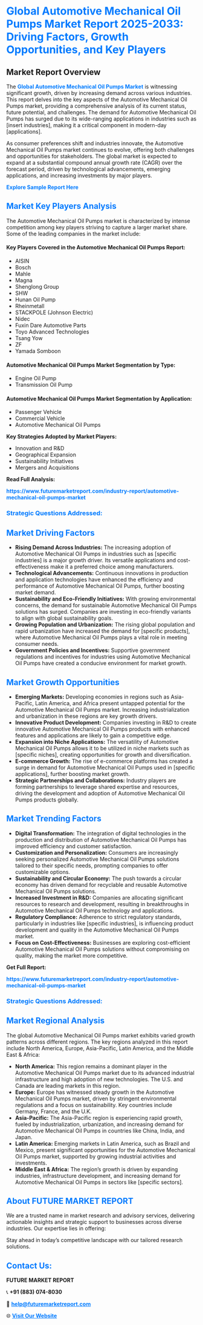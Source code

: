 <h1 style="color: #007BFF;">Global Automotive Mechanical Oil Pumps Market Report 2025-2033: Driving Factors, Growth Opportunities, and Key Players</h1>

<section id="overview">
<h2>Market Report Overview</h2>
<p>The <a href="https://www.futuremarketreport.com/industry-report/automotive-mechanical-oil-pumps-market" style="color: #007BFF; text-decoration: none;"><strong>Global Automotive Mechanical Oil Pumps Market</strong></a> is witnessing significant growth, driven by increasing demand across various industries. This report delves into the key aspects of the Automotive Mechanical Oil Pumps market, providing a comprehensive analysis of its current status, future potential, and challenges. The demand for Automotive Mechanical Oil Pumps has surged due to its wide-ranging applications in industries such as [insert industries], making it a critical component in modern-day [applications].</p>
<p>As consumer preferences shift and industries innovate, the Automotive Mechanical Oil Pumps market continues to evolve, offering both challenges and opportunities for stakeholders. The global market is expected to expand at a substantial compound annual growth rate (CAGR) over the forecast period, driven by technological advancements, emerging applications, and increasing investments by major players.</p>
</section>

<section id="overview">
<p><a href="https://www.futuremarketreport.com/request-sample/reportId=126235" style="color: #007BFF; text-decoration: none;"><strong>Explore Sample Report Here</strong></a></p>
</section>

<section id="key-players">
<h2 style="color: #007BFF;">Market Key Players Analysis</h2>
<p>The Automotive Mechanical Oil Pumps market is characterized by intense competition among key players striving to capture a larger market share. Some of the leading companies in the market include:</p>
<h4>Key Players Covered in the Automotive Mechanical Oil Pumps Report:</h4>
<ul><li>AISIN</li><li>Bosch</li><li>Mahle</li><li>Magna</li><li>Shenglong Group</li><li>SHW</li><li>Hunan Oil Pump</li><li>Rheinmetall</li><li>STACKPOLE (Johnson Electric)</li><li>Nidec</li><li>Fuxin Dare Automotive Parts</li><li>Toyo Advanced Technologies</li><li>Tsang Yow</li><li>ZF</li><li>Yamada Somboon</li></ul>
<h4>Automotive Mechanical Oil Pumps Market Segmentation by Type:</h4>
<ul><li>Engine Oil Pump</li><li>Transmission Oil Pump</li></ul>

<h4>Automotive Mechanical Oil Pumps Market Segmentation by Application:</h4>
<ul><li>Passenger Vehicle</li><li>Commercial Vehicle</li><li>Automotive Mechanical Oil Pumps</li></ul>
<p><strong>Key Strategies Adopted by Market Players:</strong></p>
<ul>
<li>Innovation and R&D</li>
<li>Geographical Expansion</li>
<li>Sustainability Initiatives</li>
<li>Mergers and Acquisitions</li>
</ul>
</section>

<section>
<p><strong>Read Full Analysis: </strong></p><a href="https://www.futuremarketreport.com/industry-report/automotive-mechanical-oil-pumps-market" style="color: #007BFF; text-decoration: none;"><strong>https://www.futuremarketreport.com/industry-report/automotive-mechanical-oil-pumps-market</strong></a>
<h3 style="color: #007BFF;">Strategic Questions Addressed:</h3>
</section>

<section id="driving-factors">
<h2 style="color: #007BFF;">Market Driving Factors</h2>
<ul>
<li><strong>Rising Demand Across Industries:</strong> The increasing adoption of Automotive Mechanical Oil Pumps in industries such as [specific industries] is a major growth driver. Its versatile applications and cost-effectiveness make it a preferred choice among manufacturers.</li>
<li><strong>Technological Advancements:</strong> Continuous innovations in production and application technologies have enhanced the efficiency and performance of Automotive Mechanical Oil Pumps, further boosting market demand.</li>
<li><strong>Sustainability and Eco-Friendly Initiatives:</strong> With growing environmental concerns, the demand for sustainable Automotive Mechanical Oil Pumps solutions has surged. Companies are investing in eco-friendly variants to align with global sustainability goals.</li>
<li><strong>Growing Population and Urbanization:</strong> The rising global population and rapid urbanization have increased the demand for [specific products], where Automotive Mechanical Oil Pumps plays a vital role in meeting consumer needs.</li>
<li><strong>Government Policies and Incentives:</strong> Supportive government regulations and incentives for industries using Automotive Mechanical Oil Pumps have created a conducive environment for market growth.</li>
</ul>
</section>

<section id="growth-opportunities">
<h2 style="color: #007BFF;">Market Growth Opportunities</h2>
<ul>
<li><strong>Emerging Markets:</strong> Developing economies in regions such as Asia-Pacific, Latin America, and Africa present untapped potential for the Automotive Mechanical Oil Pumps market. Increasing industrialization and urbanization in these regions are key growth drivers.</li>
<li><strong>Innovative Product Development:</strong> Companies investing in R&D to create innovative Automotive Mechanical Oil Pumps products with enhanced features and applications are likely to gain a competitive edge.</li>
<li><strong>Expansion into Niche Applications:</strong> The versatility of Automotive Mechanical Oil Pumps allows it to be utilized in niche markets such as [specific niches], creating opportunities for growth and diversification.</li>
<li><strong>E-commerce Growth:</strong> The rise of e-commerce platforms has created a surge in demand for Automotive Mechanical Oil Pumps used in [specific applications], further boosting market growth.</li>
<li><strong>Strategic Partnerships and Collaborations:</strong> Industry players are forming partnerships to leverage shared expertise and resources, driving the development and adoption of Automotive Mechanical Oil Pumps products globally.</li>
</ul>
</section>

<section id="trending-factors">
<h2 style="color: #007BFF;">Market Trending Factors</h2>
<ul>
<li><strong>Digital Transformation:</strong> The integration of digital technologies in the production and distribution of Automotive Mechanical Oil Pumps has improved efficiency and customer satisfaction.</li>
<li><strong>Customization and Personalization:</strong> Consumers are increasingly seeking personalized Automotive Mechanical Oil Pumps solutions tailored to their specific needs, prompting companies to offer customizable options.</li>
<li><strong>Sustainability and Circular Economy:</strong> The push towards a circular economy has driven demand for recyclable and reusable Automotive Mechanical Oil Pumps solutions.</li>
<li><strong>Increased Investment in R&D:</strong> Companies are allocating significant resources to research and development, resulting in breakthroughs in Automotive Mechanical Oil Pumps technology and applications.</li>
<li><strong>Regulatory Compliance:</strong> Adherence to strict regulatory standards, particularly in industries like [specific industries], is influencing product development and quality in the Automotive Mechanical Oil Pumps market.</li>
<li><strong>Focus on Cost-Effectiveness:</strong> Businesses are exploring cost-efficient Automotive Mechanical Oil Pumps solutions without compromising on quality, making the market more competitive.</li>
</ul>
</section>

<section>
<p><strong>Get Full Report: </strong></p><a href="https://www.futuremarketreport.com/industry-report/automotive-mechanical-oil-pumps-market" style="color: #007BFF; text-decoration: none;"><strong>https://www.futuremarketreport.com/industry-report/automotive-mechanical-oil-pumps-market</strong></a>
<h3 style="color: #007BFF;">Strategic Questions Addressed:</h3>
</section>


<section id="regional-analysis">
<h2 style="color: #007BFF;">Market Regional Analysis</h2>
<p>The global Automotive Mechanical Oil Pumps market exhibits varied growth patterns across different regions. The key regions analyzed in this report include North America, Europe, Asia-Pacific, Latin America, and the Middle East & Africa:</p>
<ul>
<li><strong>North America:</strong> This region remains a dominant player in the Automotive Mechanical Oil Pumps market due to its advanced industrial infrastructure and high adoption of new technologies. The U.S. and Canada are leading markets in this region.</li>
<li><strong>Europe:</strong> Europe has witnessed steady growth in the Automotive Mechanical Oil Pumps market, driven by stringent environmental regulations and a focus on sustainability. Key countries include Germany, France, and the U.K.</li>
<li><strong>Asia-Pacific:</strong> The Asia-Pacific region is experiencing rapid growth, fueled by industrialization, urbanization, and increasing demand for Automotive Mechanical Oil Pumps in countries like China, India, and Japan.</li>
<li><strong>Latin America:</strong> Emerging markets in Latin America, such as Brazil and Mexico, present significant opportunities for the Automotive Mechanical Oil Pumps market, supported by growing industrial activities and investments.</li>
<li><strong>Middle East & Africa:</strong> The region’s growth is driven by expanding industries, infrastructure development, and increasing demand for Automotive Mechanical Oil Pumps in sectors like [specific sectors].</li>
</ul>
</section>

<footer>
<h2 style="color: #007BFF;">About FUTURE MARKET REPORT</h2>
<p>We are a trusted name in market research and advisory services, delivering actionable insights and strategic support to businesses across diverse industries. Our expertise lies in offering:</p>

<p>Stay ahead in today’s competitive landscape with our tailored research solutions.</p>

<h2 style="color: #007BFF;">Contact Us:</h2>
<p><strong>FUTURE MARKET REPORT</strong></p>
<p>📞 <strong>+91 (883) 074-8030</strong></p>
<p>📧 <strong><a href="mailto:help@futuremarketreport.com" style="color: #007BFF;">help@futuremarketreport.com</a></strong></p>
<p>🌐 <strong><a href="https://www.futuremarketreport.com/" style="color: #007BFF;">Visit Our Website</a></strong></p>
</footer>